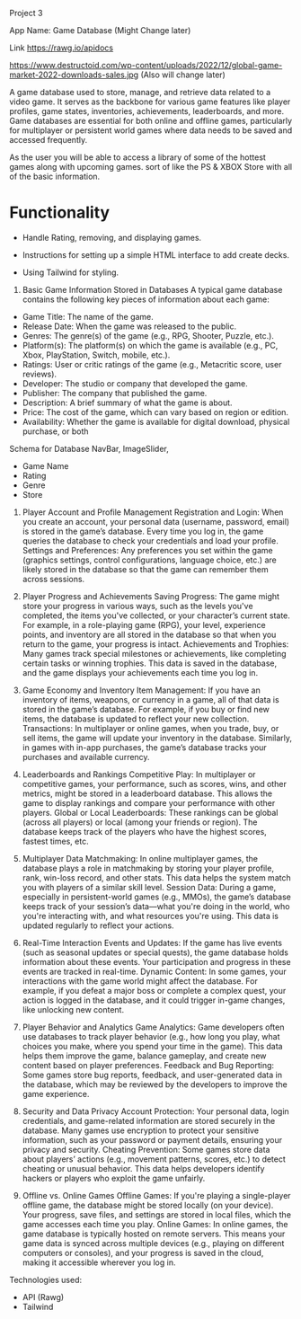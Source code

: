 Project 3

App Name: Game Database (Might Change later)

Link https://rawg.io/apidocs

https://www.destructoid.com/wp-content/uploads/2022/12/global-game-market-2022-downloads-sales.jpg (Also will change later)



A game database used to store, manage, and retrieve data related to a video game. It serves as the backbone for various game features like player profiles, game states, inventories, achievements, leaderboards, and more. Game databases are essential for both online and offline games, particularly for multiplayer or persistent world games where data needs to be saved and accessed frequently.

As the user you will be able to access a library of some of the hottest games along with upcoming games. sort of like the PS & XBOX Store with all of the basic information.
 

# Functionality 

- Handle Rating, removing, and displaying games.

- Instructions for setting up a simple HTML interface to add create decks.

- Using Tailwind for styling.

1. Basic Game Information Stored in Databases
A typical game database contains the following key pieces of information about each game:

- Game Title: The name of the game.
- Release Date: When the game was released to the public.
- Genres: The genre(s) of the game (e.g., RPG, Shooter, Puzzle, etc.).
- Platform(s): The platform(s) on which the game is available (e.g., PC, Xbox, PlayStation, Switch, mobile, etc.).
- Ratings: User or critic ratings of the game (e.g., Metacritic score, user reviews).
- Developer: The studio or company that developed the game.
- Publisher: The company that published the game.
- Description: A brief summary of what the game is about.
- Price: The cost of the game, which can vary based on region or edition.
- Availability: Whether the game is available for digital download, physical purchase, or both

Schema for Database
NavBar, ImageSlider,
- Game Name
- Rating
- Genre
- Store




 
1. Player Account and Profile Management
Registration and Login: When you create an account, your personal data (username, password, email) is stored in the game’s database. Every time you log in, the game queries the database to check your credentials and load your profile.
Settings and Preferences: Any preferences you set within the game (graphics settings, control configurations, language choice, etc.) are likely stored in the database so that the game can remember them across sessions.


2. Player Progress and Achievements
Saving Progress: The game might store your progress in various ways, such as the levels you've completed, the items you've collected, or your character’s current state. For example, in a role-playing game (RPG), your level, experience points, and inventory are all stored in the database so that when you return to the game, your progress is intact.
Achievements and Trophies: Many games track special milestones or achievements, like completing certain tasks or winning trophies. This data is saved in the database, and the game displays your achievements each time you log in.

3. Game Economy and Inventory
Item Management: If you have an inventory of items, weapons, or currency in a game, all of that data is stored in the game’s database. For example, if you buy or find new items, the database is updated to reflect your new collection.
Transactions: In multiplayer or online games, when you trade, buy, or sell items, the game will update your inventory in the database. Similarly, in games with in-app purchases, the game’s database tracks your purchases and available currency.

4. Leaderboards and Rankings
Competitive Play: In multiplayer or competitive games, your performance, such as scores, wins, and other metrics, might be stored in a leaderboard database. This allows the game to display rankings and compare your performance with other players.
Global or Local Leaderboards: These rankings can be global (across all players) or local (among your friends or region). The database keeps track of the players who have the highest scores, fastest times, etc.

5. Multiplayer Data
Matchmaking: In online multiplayer games, the database plays a role in matchmaking by storing your player profile, rank, win-loss record, and other stats. This data helps the system match you with players of a similar skill level.
Session Data: During a game, especially in persistent-world games (e.g., MMOs), the game’s database keeps track of your session’s data—what you're doing in the world, who you're interacting with, and what resources you're using. This data is updated regularly to reflect your actions.

6. Real-Time Interaction
Events and Updates: If the game has live events (such as seasonal updates or special quests), the game database holds information about these events. Your participation and progress in these events are tracked in real-time.
Dynamic Content: In some games, your interactions with the game world might affect the database. For example, if you defeat a major boss or complete a complex quest, your action is logged in the database, and it could trigger in-game changes, like unlocking new content.

7. Player Behavior and Analytics
Game Analytics: Game developers often use databases to track player behavior (e.g., how long you play, what choices you make, where you spend your time in the game). This data helps them improve the game, balance gameplay, and create new content based on player preferences.
Feedback and Bug Reporting: Some games store bug reports, feedback, and user-generated data in the database, which may be reviewed by the developers to improve the game experience.

8. Security and Data Privacy
Account Protection: Your personal data, login credentials, and game-related information are stored securely in the database. Many games use encryption to protect your sensitive information, such as your password or payment details, ensuring your privacy and security.
Cheating Prevention: Some games store data about players’ actions (e.g., movement patterns, scores, etc.) to detect cheating or unusual behavior. This data helps developers identify hackers or players who exploit the game unfairly.

9. Offline vs. Online Games
Offline Games: If you're playing a single-player offline game, the database might be stored locally (on your device). Your progress, save files, and settings are stored in local files, which the game accesses each time you play.
Online Games: In online games, the game database is typically hosted on remote servers. This means your game data is synced across multiple devices (e.g., playing on different computers or consoles), and your progress is saved in the cloud, making it accessible wherever you log in.


Technologies used:
 - API (Rawg)
 - Tailwind
 
 